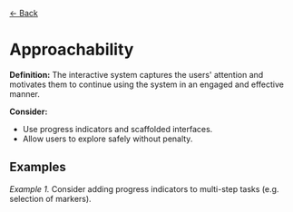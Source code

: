 [← Back](../understandable.md)

# Approachability

**Definition:** The interactive system captures the users' attention and motivates them to continue using the system in an engaged and effective manner.

**Consider:**
* Use progress indicators and scaffolded interfaces.
* Allow users to explore safely without penalty.

## Examples
_Example 1._ Consider adding progress indicators to multi-step tasks (e.g. selection of markers).
